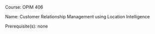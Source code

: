 




Course: OPIM 406

Name: Customer Relationship Management using Location Intelligence

Prerequisite(s): none